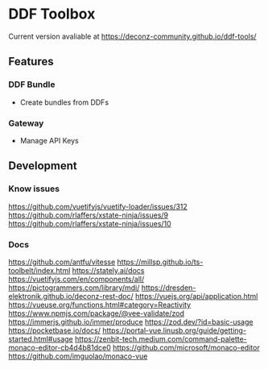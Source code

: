# DDF Toolbox

Current version avaliable at https://deconz-community.github.io/ddf-tools/

## Features
### DDF Bundle
- Create bundles from DDFs

### Gateway
- Manage API Keys


## Development
### Know issues
https://github.com/vuetifyjs/vuetify-loader/issues/312
https://github.com/rlaffers/xstate-ninja/issues/9
https://github.com/rlaffers/xstate-ninja/issues/10

### Docs
https://github.com/antfu/vitesse
https://millsp.github.io/ts-toolbelt/index.html
https://stately.ai/docs
https://vuetifyjs.com/en/components/all/
https://pictogrammers.com/library/mdi/
https://dresden-elektronik.github.io/deconz-rest-doc/
https://vuejs.org/api/application.html
https://vueuse.org/functions.html#category=Reactivity
https://www.npmjs.com/package/@vee-validate/zod
https://immerjs.github.io/immer/produce
https://zod.dev/?id=basic-usage
https://pocketbase.io/docs/
https://portal-vue.linusb.org/guide/getting-started.html#usage
https://zenbit-tech.medium.com/command-palette-monaco-editor-cb4d4b81dce0
https://github.com/microsoft/monaco-editor
https://github.com/imguolao/monaco-vue


